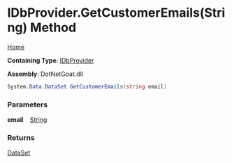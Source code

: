 # IDbProvider\.GetCustomerEmails\(String\) Method

[Home](../../../../../../../README.md)

**Containing Type**: [IDbProvider](../README.md)

**Assembly**: DotNetGoat\.dll

```csharp
System.Data.DataSet GetCustomerEmails(string email)
```

### Parameters

**email** &ensp; [String](https://docs.microsoft.com/en-us/dotnet/api/system.string)

### Returns

[DataSet](https://docs.microsoft.com/en-us/dotnet/api/system.data.dataset)

